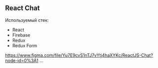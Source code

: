 ## React Chat

Используемый стек:
* React
* Firebase
* Redux
* Redux Form

https://www.figma.com/file/Yu7E9cvS1nTJ7vYtj4haXYKc/ReactJS-Chat?node-id=0%3A1
...